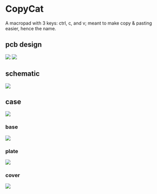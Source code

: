 # CopyCat

A macropad with 3 keys: ctrl, c, and v; meant to make copy & pasting easier, hence the name.

## pcb design
![](https://cloud-j3whv1dgo-hack-club-bot.vercel.app/0image.png)
![](https://cloud-fhee7ez36-hack-club-bot.vercel.app/0image.png)

## schematic
![](https://cloud-fhee7ez36-hack-club-bot.vercel.app/1image.png)

## case
![](https://cloud-fhee7ez36-hack-club-bot.vercel.app/2image.png)
### base
![](https://cloud-fhee7ez36-hack-club-bot.vercel.app/3image.png)
### plate
![](https://cloud-fhee7ez36-hack-club-bot.vercel.app/4image.png)
### cover
![](https://cloud-fhee7ez36-hack-club-bot.vercel.app/5image.png)
